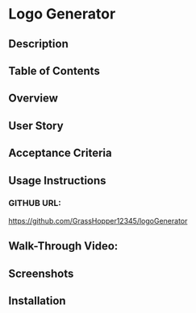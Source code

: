 # Logo Generator

## Description

## Table of Contents


## Overview


## User Story


## Acceptance Criteria


## Usage Instructions


### GITHUB URL:
https://github.com/GrassHopper12345/logoGenerator

## Walk-Through Video:


## Screenshots


## Installation 

